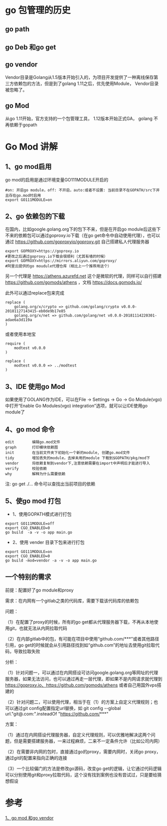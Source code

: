 # go 包管理的历史
## go path
## go Deb 和go get
## go vendor
Vendor目录是Golang从1.5版本开始引入的，为项目开发提供了一种离线保存第三方依赖包的方法，但是到了golang 1.11之后，优先使用Module， Vendor目录被忽略了。
## go Mod
从go 1.11开始，官方支持的一个包管理工具， 1.12版本开始正式GA， golang 不再依赖于gopath
# Go Mod 讲解
## 1、go mod启用
go mod的启用是通过环境变量GO111MODULE开启的
```
#on: 开启go module，off: 不开启，auto:或者不设置: 当前目录不在GOPATH/src下并且存在go.mod时启用
export GO111MODULE=on
```
## 2、go 依赖包的下载
在国内，比如google.golang.org下的包下不来，但是在开启go module后这些下不来的依赖包可以通过goproxy.io下载（在go get命令中自动使用代理），也可以通过 https://github.com/goproxyio/goproxy.git 自己搭建私人代理服务器
```
export GOPROXY=https://goproxy.io
#更改之后通过goproxy.io下载会很顺利（尤其有墙的时候）
export GOPROXY=https://mirrors.aliyun.com/goproxy/
#阿里云提供的go moudule代理仓库（相比上一个推荐用这个）
```
另一个代理是 https://athens.azurefd.net 这个是微软的代理，同样可以自行搭建 https://github.com/gomods/athens ，文档 https://docs.gomods.io/

此外可以通过replace包来完成
```
replace (
    golang.org/x/crypto => github.com/golang/crypto v0.0.0-20181127143415-eb0de9b17e85
    golang.org/x/net => github.com/golang/net v0.0.0-20181114220301-adae6a3d119a
)
```
或者使用本地宝
```
require (
    modtest v0.0.0
)

replace (
    modtest v0.0.0 => ../modtest
)
```

## 3、IDE 使用go Mod
如果使用了GOLANG作为IDE，可以在File -> Settings -> Go -> Go Module(vgo)中打开“Enable Go Modules(vgo) integration”选项，就可以让IDE使用go module了
## 4、go mod 命令
```
edit        编辑go.mod文件
graph       打印模块依赖图
init        在当前文件夹下初始化一个新的module, 创建go.mod文件
tidy        增加丢失的module，去掉未用的module 下载到$GOPATH/pkg/mod下
vendor      将依赖复制到vendor下,注意依赖需要在import中声明后才能进行导入 
verify      校验依赖
why         解释为什么需要依赖
```
注: go get ./... 命令可以查找出当前项目的依赖
## 5、使go mod 打包
* 1、使用GOPATH模式进行打包
```
export GO111MODULE=off
export CGO_ENABLED=0
go build  -a -v -o app main.go
```
* 2、使用 vender 目录下包来进行打包
```
export GO111MODULE=on
export CGO_ENABLED=0
go build -mod=vendor -a -v -o app main.go
```

## 一个特别的需求

前提：配置好了go module和proxy

需求：在内网有一个gitlab之类的代码库，需要下载该代码库的依赖包

问题：

（1）在配置了proxy的时候，所有的go get都从代理服务器下载，不再从本地使用git，也就无法从内网拉取代码

（2）在内部gitlab中的包，有可能在项目中使用“github.com/***”或者其他路径引用，go get的时候就会从引用路径找到如“github.com”的地址去使用git拉取代码，导致拉取失败

分析：

（1）针对问题一，可以通过在内网搭设可访问google.golang.org等网址的代理服务器，如果无法访问，也可以通过再走一层代理，即如果不是内网请求就代理到 https://goproxy.io、https://github.com/gomods/athens 或者自己用国外vps搭建的

（2）针对问题二，可以使用代理，相当于在（1）的方案上自定义代理规则；也可以通过git config配置指定url替换，如 git config --global url."git@.com:".insteadOf "https://github.com/***"

方案：

（1）通过在内网搭设代理服务器，自定义代理规则，可以优雅地解决这两个问题，但是需要搭建服务器，一来过程麻烦，二来不一定条件允许（比如公司内网）

（2）在需要非内网的包时，直接通过go的proxy，需要内网时，关闭go proxy，通过git的配置来指向正确的连接

（3）一个比较偏门的方法是修改go源码，改变go get的逻辑，让它通过代码逻辑可以分别使用git和proxy拉取代码，这个没有找到案例也没有尝试过，只是要给猜想假设

# 参考
[1、go mod 和go vendor](https://studygolang.com/articles/18887?fr=sidebar)
